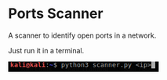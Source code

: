 # Ports Scanner
A scanner to identify open ports in a network.

Just run it in a terminal.

<img src="/image.png">

